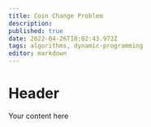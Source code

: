 ```yaml
---
title: Coin Change Problem
description: 
published: true
date: 2022-04-26T18:02:43.972Z
tags: algorithms, dynamic-programming
editor: markdown
---
```


# Header
Your content here